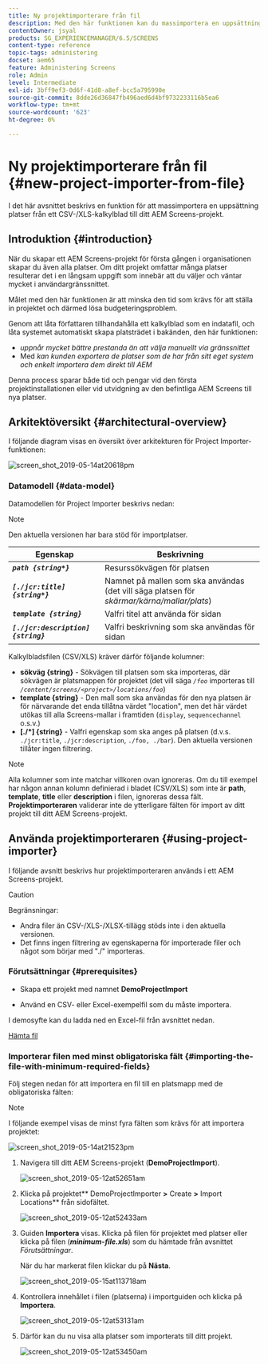 ```yaml
---
title: Ny projektimporterare från fil
description: Med den här funktionen kan du massimportera en uppsättning platser från ett CSV-/XLS-kalkylblad till ditt AEM Screens-projekt.
contentOwner: jsyal
products: SG_EXPERIENCEMANAGER/6.5/SCREENS
content-type: reference
topic-tags: administering
docset: aem65
feature: Administering Screens
role: Admin
level: Intermediate
exl-id: 3bff9ef3-0d6f-41d8-a8ef-bcc5a795990e
source-git-commit: 8dde26d36847fb496aed6d4bf9732233116b5ea6
workflow-type: tm+mt
source-wordcount: '623'
ht-degree: 0%

---
```


# Ny projektimporterare från fil {#new-project-importer-from-file}

I det här avsnittet beskrivs en funktion för att massimportera en uppsättning platser från ett CSV-/XLS-kalkylblad till ditt AEM Screens-projekt.

## Introduktion {#introduction}

När du skapar ett AEM Screens-projekt för första gången i organisationen skapar du även alla platser. Om ditt projekt omfattar många platser resulterar det i en långsam uppgift som innebär att du väljer och väntar mycket i användargränssnittet.

Målet med den här funktionen är att minska den tid som krävs för att ställa in projektet och därmed lösa budgeteringsproblem.

Genom att låta författaren tillhandahålla ett kalkylblad som en indatafil, och låta systemet automatiskt skapa platsträdet i bakänden, den här funktionen:

* *uppnår mycket bättre prestanda än att välja manuellt via gränssnittet*
* Med *kan kunden exportera de platser som de har från sitt eget system och enkelt importera dem direkt till AEM*

Denna process sparar både tid och pengar vid den första projektinstallationen eller vid utvidgning av den befintliga AEM Screens till nya platser.

## Arkitektöversikt {#architectural-overview}

I följande diagram visas en översikt över arkitekturen för Project Importer-funktionen:

![screen_shot_2019-05-14at20618pm](assets/screen_shot_2019-05-14at20618pm.png)

### Datamodell {#data-model}

Datamodellen för Project Importer beskrivs nedan:

>[!NOTE]
>
>Den aktuella versionen har bara stöd för importplatser.

| **Egenskap** | **Beskrivning** |
|---|---|
| ***`path {string*}`*** | Resurssökvägen för platsen |
| ***`[./jcr:title] {string*}`*** | Namnet på mallen som ska användas (det vill säga platsen för *skärmar/kärna/mallar/plats*) |
| ***`template {string}`*** | Valfri titel att använda för sidan |
| ***`[./jcr:description] {string}`*** | Valfri beskrivning som ska användas för sidan |

Kalkylbladsfilen (CSV/XLS) kräver därför följande kolumner:

* **sökväg {string}** - Sökvägen till platsen som ska importeras, där sökvägen är platsmappen för projektet (det vill säga *`/foo`* importeras till *`/content/screens/<project>/locations/foo`*)
* **template {string}** - Den mall som ska användas för den nya platsen är för närvarande det enda tillåtna värdet &quot;location&quot;, men det här värdet utökas till alla Screens-mallar i framtiden (`display`, `sequencechannel` o.s.v.)
* **[./*] {string}** - Valfri egenskap som ska anges på platsen (d.v.s. `./jcr:title`, `./jcr:description`, `./foo, ./bar`). Den aktuella versionen tillåter ingen filtrering.

>[!NOTE]
>
>Alla kolumner som inte matchar villkoren ovan ignoreras. Om du till exempel har någon annan kolumn definierad i bladet (CSV/XLS) som inte är **path**, **template**, **title** eller **description** i filen, ignoreras dessa fält. **Projektimporteraren** validerar inte de ytterligare fälten för import av ditt projekt till ditt AEM Screens-projekt.

## Använda projektimporteraren {#using-project-importer}

I följande avsnitt beskrivs hur projektimporteraren används i ett AEM Screens-projekt.

>[!CAUTION]
>
>Begränsningar:
>
>* Andra filer än CSV-/XLS-/XLSX-tillägg stöds inte i den aktuella versionen.
>* Det finns ingen filtrering av egenskaperna för importerade filer och något som börjar med &quot;./&quot; importeras.
>

### Förutsättningar {#prerequisites}

* Skapa ett projekt med namnet **DemoProjectImport**

* Använd en CSV- eller Excel-exempelfil som du måste importera.

I demosyfte kan du ladda ned en Excel-fil från avsnittet nedan.

[Hämta fil](assets/minimal-file.xls)

### Importerar filen med minst obligatoriska fält {#importing-the-file-with-minimum-required-fields}

Följ stegen nedan för att importera en fil till en platsmapp med de obligatoriska fälten:

>[!NOTE]
>
>I följande exempel visas de minst fyra fälten som krävs för att importera projektet:

![screen_shot_2019-05-14at21523pm](assets/screen_shot_2019-05-14at21523pm.png)

1. Navigera till ditt AEM Screens-projekt (**DemoProjectImport**).

   ![screen_shot_2019-05-12at52651am](assets/screen_shot_2019-05-12at52651am.png)

1. Klicka på projektet** DemoProjectImporter **>** Create **>** Import Locations** från sidofältet.

   ![screen_shot_2019-05-12at52433am](assets/screen_shot_2019-05-12at52433am.png)

1. Guiden **Importera** visas. Klicka på filen för projektet med platser eller klicka på filen (***minimum-file.xls***) som du hämtade från avsnittet *Förutsättningar*.

   När du har markerat filen klickar du på **Nästa**.

   ![screen_shot_2019-05-15at113718am](assets/screen_shot_2019-05-15at113718am.png)

1. Kontrollera innehållet i filen (platserna) i importguiden och klicka på **Importera**.

   ![screen_shot_2019-05-12at53131am](assets/screen_shot_2019-05-12at53131am.png)

1. Därför kan du nu visa alla platser som importerats till ditt projekt.

   ![screen_shot_2019-05-12at53450am](assets/screen_shot_2019-05-12at53450am.png)
